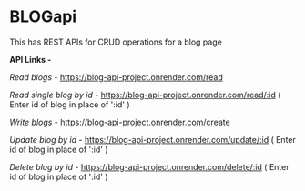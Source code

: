 # BLOGapi
This has REST APIs for CRUD operations for a blog page

<b>API Links -</b>

<i>Read blogs</i> - https://blog-api-project.onrender.com/read

<i>Read single blog by id</i> - https://blog-api-project.onrender.com/read/:id ( Enter id of blog in place of ':id' )

<i>Write blogs</i> - https://blog-api-project.onrender.com/create

<i>Update blog by id</i> - https://blog-api-project.onrender.com/update/:id ( Enter id of blog in place of ':id' )

<i>Delete blog by id</i> - https://blog-api-project.onrender.com/delete/:id ( Enter id of blog in place of ':id' )
